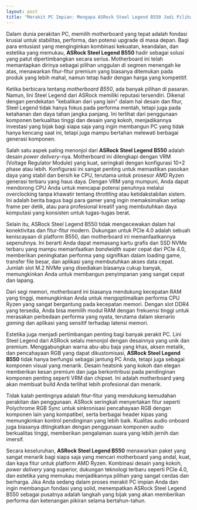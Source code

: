 ```yaml
---
layout: post
title: "Merakit PC Impian: Mengapa ASRock Steel Legend B550 Jadi Pilihan Cerdas"
---
```


Dalam dunia perakitan PC, memilih motherboard yang tepat adalah fondasi krusial untuk stabilitas, performa, dan potensi upgrade di masa depan. Bagi para entusiast yang menginginkan kombinasi kekuatan, keandalan, dan estetika yang memukau, **ASRock Steel Legend B550** hadir sebagai solusi yang patut dipertimbangkan secara serius. Motherboard ini telah memantapkan dirinya sebagai pilihan unggulan di segmen menengah ke atas, menawarkan fitur-fitur premium yang biasanya ditemukan pada produk yang lebih mahal, namun tetap hadir dengan harga yang kompetitif.

Ketika berbicara tentang *motherboard B550*, ada banyak pilihan di pasaran. Namun, lini Steel Legend dari ASRock memiliki reputasi tersendiri. Dikenal dengan pendekatan "kebalikan dari yang lain" dalam hal desain dan fitur, Steel Legend tidak hanya fokus pada performa mentah, tetapi juga pada ketahanan dan daya tahan jangka panjang. Ini terlihat dari penggunaan komponen berkualitas tinggi dan desain yang kokoh, menjadikannya investasi yang bijak bagi siapa saja yang ingin membangun PC yang tidak hanya kencang saat ini, tetapi juga mampu bertahan melewati berbagai generasi komponen.

Salah satu aspek paling menonjol dari **ASRock Steel Legend B550** adalah desain *power delivery*-nya. Motherboard ini dilengkapi dengan VRM (Voltage Regulator Module) yang kuat, seringkali dengan konfigurasi 10+2 phase atau lebih. Konfigurasi ini sangat penting untuk memastikan pasokan daya yang stabil dan bersih ke CPU, terutama untuk prosesor AMD Ryzen generasi terbaru yang haus daya. Dengan VRM yang mumpuni, Anda dapat mendorong CPU Anda untuk mencapai potensi penuhnya melalui overclocking tanpa khawatir tentang *throttling* atau ketidakstabilan sistem. Ini adalah berita bagus bagi para gamer yang ingin memaksimalkan setiap frame per detik, atau para profesional kreatif yang membutuhkan daya komputasi yang konsisten untuk tugas-tugas berat.

Selain itu, ASRock Steel Legend B550 tidak mengecewakan dalam hal konektivitas dan fitur-fitur modern. Dukungan untuk PCIe 4.0 adalah sebuah keniscayaan di platform B550, dan motherboard ini memanfaatkannya sepenuhnya. Ini berarti Anda dapat memasang kartu grafis dan SSD NVMe terbaru yang mampu memanfaatkan *bandwidth* super cepat dari PCIe 4.0, memberikan peningkatan performa yang signifikan dalam loading game, transfer file besar, dan aplikasi yang membutuhkan akses data cepat. Jumlah slot M.2 NVMe yang disediakan biasanya cukup banyak, memungkinkan Anda untuk membangun penyimpanan yang sangat cepat dan lapang.

Dari segi memori, motherboard ini biasanya mendukung kecepatan RAM yang tinggi, memungkinkan Anda untuk mengoptimalkan performa CPU Ryzen yang sangat bergantung pada kecepatan memori. Dengan slot DDR4 yang tersedia, Anda bisa memilih modul RAM dengan frekuensi tinggi untuk merasakan perbedaan performa yang nyata, terutama dalam skenario *gaming* dan aplikasi yang sensitif terhadap latensi memori.

Estetika juga menjadi pertimbangan penting bagi banyak perakit PC. Lini Steel Legend dari ASRock selalu menonjol dengan desainnya yang unik dan premium. Menggabungkan warna abu-abu baja yang khas, aksen metalik, dan pencahayaan RGB yang dapat dikustomisasi, **ASRock Steel Legend B550** tidak hanya berfungsi sebagai jantung PC Anda, tetapi juga sebagai komponen visual yang menarik. Desain heatsink yang kokoh dan elegan memberikan kesan premium dan juga berkontribusi pada pendinginan komponen penting seperti VRM dan chipset. Ini adalah motherboard yang akan membuat build Anda terlihat lebih profesional dan menarik.

Tidak kalah pentingnya adalah fitur-fitur yang mendukung kemudahan perakitan dan penggunaan. ASRock seringkali menyertakan fitur seperti Polychrome RGB Sync untuk sinkronisasi pencahayaan RGB dengan komponen lain yang kompatibel, serta berbagai header kipas yang memungkinkan kontrol pendinginan yang lebih baik. Kualitas audio onboard juga biasanya ditingkatkan dengan penggunaan komponen audio berkualitas tinggi, memberikan pengalaman suara yang lebih jernih dan imersif.

Secara keseluruhan, **ASRock Steel Legend B550** menawarkan paket yang sangat menarik bagi siapa saja yang mencari motherboard yang andal, kuat, dan kaya fitur untuk platform AMD Ryzen. Kombinasi desain yang kokoh, *power delivery* yang superior, dukungan teknologi terbaru seperti PCIe 4.0, dan estetika yang memukau menjadikannya pilihan yang sangat cerdas dan berharga. Jika Anda sedang dalam proses merakit PC impian Anda dan ingin membangun fondasi yang solid, menempatkan ASRock Steel Legend B550 sebagai pusatnya adalah langkah yang bijak yang akan memberikan performa dan ketenangan pikiran selama bertahun-tahun.
